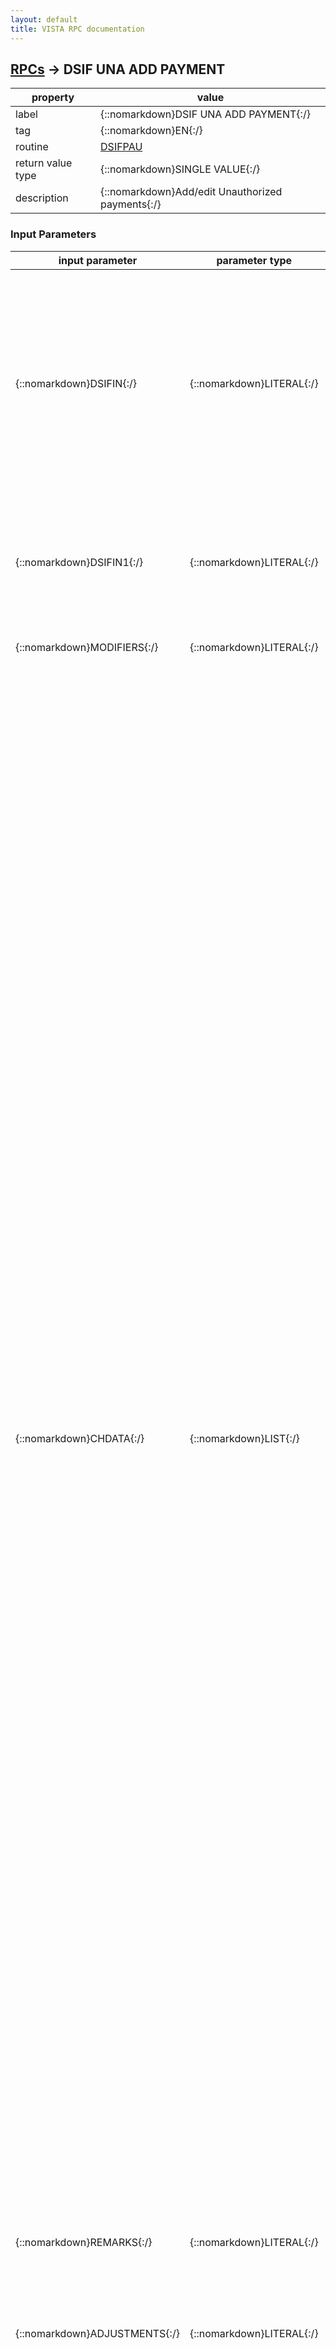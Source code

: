 ```yaml
---
layout: default
title: VISTA RPC documentation
---
```




## [RPCs](TableOfContent.md) &#8594; DSIF UNA ADD PAYMENT 

 property | value 
--- | --- 
 label | {::nomarkdown}DSIF UNA ADD PAYMENT{:/}
 tag | {::nomarkdown}EN{:/}
 routine | [DSIFPAU](http://code.osehra.org/dox/Routine_DSIFPAU_source.html)
 return value type | {::nomarkdown}SINGLE VALUE{:/}
 description | {::nomarkdown}Add/edit Unauthorized payments{:/}

### Input Parameters

| input parameter | parameter type | maximum data length | required | description | 
| --- | --- | --- | --- | --- | 
| {::nomarkdown}DSIFIN{:/} | {::nomarkdown}LITERAL{:/} | {::nomarkdown}255{:/} | {::nomarkdown}true{:/} | {::nomarkdown} ;       Piece  1 ^ Veteran IEN (FBVET) ;              2 ^ Fee Vendor IEN  ;              3 ^ Fee Basis Unauthorized Claims IEN (#162.7) (FBDA) ;              4 ^ Ancillary Payment (1=Y, null =no) ;              5 ^ Selected Batch IEN ;              6 ^ Date Correct Invoice Received or Last Date of Service                     for Authorizations ;              7 ^ Invoice #  ;              8 ^ Patient Account # ;              9 ^ EDI Claim ;             10 ^ Service connected condition (Y/N) ;             11 ^ Anesthesia Time (minutes ,between 15 - 999 no decimal) ;             12 ^ Date of Service (FM date) ;             13 ^ Site of Service Zip Code ;             14 ^ CPT code (#81 external value) ;             15 ^ Amount Claimed ;             16 ^ Prompt payment (1-Yes, Null N) ;             17 ^ Medical denial (1-Yes, Null N)  [We may not need this] ;             18 ^ Multiple service same day (1-Yes, Null N){:/} | 
| {::nomarkdown}DSIFIN1{:/} | {::nomarkdown}LITERAL{:/} | {::nomarkdown}255{:/} | {::nomarkdown}true{:/} | {::nomarkdown} ;     DSIFIN1 - Input string, pieces below ;       Piece 1 ^ Exempt from pricer (1 - Yes, Null for no) ;             2 ^ Medicare ID Number ;             3 ^ IEN of Fee Basis Batch File (#161.7) ;             4 ^ Vendor's Invoice Date ;             5 ^ Patient Control Number ;             6 ^ FPPS CLAIM ID for the EDI claim ;             7 ^ FPPS LINE ITEM number ;             8 ^ New CH payment (1 for Yes) ;             9 ^ Primary Diagnosis (opt: external value){:/} | 
| {::nomarkdown}MODIFIERS{:/} | {::nomarkdown}LITERAL{:/} | {::nomarkdown}30{:/} | {::nomarkdown}true{:/} | {::nomarkdown}CPT modifiers, comma delimited, 4 maximum example:  65,34,GT{:/} | 
| {::nomarkdown}CHDATA{:/} | {::nomarkdown}LIST{:/} | {::nomarkdown}255{:/} | {::nomarkdown}true{:/} | {::nomarkdown} ;Input Parameters ;    CHDATA - List of CHDATA formatted FIELD # ^ Internal Value ;          1 ^ Invoice Date Received (Opt - FM Date) ;          2 ^ Vendor (REQ - IEN to file 161.2 or changed) ;          5 ^ Treatment from date (Opt - FM date);1 (Special flag for treatment dates) (1 means bypass the treatment date verification and allow the user to input any date) ;          6 ^ Treatment to date (Opt - FM date) ;        6.5 ^ Dsch Type Code (Opt - Pntr to FEE BASIS DISPOSITION CODE File #162.6) ;        6.6 ^ Billed Charges (Req - Numeric - Dollar Amount between .01 and 999999.99) ;        6.7 ^ Payment by Medicare/Fed Agency (Req - Y = Yes, N = No) ;                 (Answer 'Yes' if Medicare or some other federal agency has paid some of the bill for contract hospital.) ;           7 ^ Amount Claimed (Req - Numeric - Dollar Amount between .01 and 999999) ;              (Amount Claimed cannot be greater than the 'BILLED CHARGES') ;           8 ^ Amount Paid ;          12 ^ Payment type: R - Reimbursement, V - Vendor, S - Statistical, SR - Stat-reimbursement ;          20 ^ Batch IEN (Req - Pntr to file #161.7, must be a \B9\ type and Open) ;          21 ^ Purpose of Visit pointer (#161.82) ;          22 ^ Patient type code: '00' FOR SURGICAL; '10' FOR MEDICAL; '60' FOR HOME NURSING SERVICE; '85' FOR PSYCHIATRIC-CONTRACT; '86' FOR PSYCHIATRIC; '95' FOR NEUROLOGICAL-CONTRACT;'96' FOR NEUROLOGICAL; ;          23 ^ Primary service facility pointer (#4) ;          24 ^ Dsch DRG (Opt - Pntr to DRG File #80.2 use Dsch date of 7078 for code set versioning) ;                (NOTE: This field should contain the discharge DRG that is returned from the Austin Pricer System. ;          24.5 ^ DRG weight (Opt numeric) ;           25 ^ Resubmission (Opt - 1 = Yes) ;                (Entry into this field indicates that this invoice is a                    resubmission. Failure to annotate an invoice  ;                 in such a manner would cause Austin to reject the                    payment as duplicate.) ;           26 ^ NVH Pricer amount (Dollar Amount between .01 and                   999999.99, 2 Decimal Digits) ;           30 ^ ICD1 (Req - Pntr to ICD-9 File #80 **) ;           30.02 ^ POA1 ;           31 ^ ICD2 (Opt - Pntr to ICD-9 File #80 **) ;           31.02 ^ POA2 ;           32 ^ ICD3 (Opt - Pntr to ICD-9 File #80 **) ;           32.02 ^ POA3 ;           33 ^ ICD4 (Opt - Pntr to ICD-9 File #80 **) ;           33.02 ^ POA4 ;           34 ^ ICD5 (Opt - Pntr to ICD-9 File #80 **) ;           34.02 ^ POA5 ;           35 ^ ICD6 (Opt - Pntr to ICD-9 File #80 **)  ;           35.02 ^ POA6  ;           35.1 ^ ICD7 (Opt - Pntr to ICD-9 File #80 **)  ;           35.12 ^ POA7  ;           35.2 ^ ICD8 (Opt - Pntr to ICD-9 File #80 **)  ;           35.22 ^ POA8  ;           35.3 ^ ICD9 (Opt - Pntr to ICD-9 File #80 **)  ;           35.32 ^ POA9  ;           35.4 ^ ICD10 (Opt - Pntr to ICD-9 File #80 **)  ;           35.42 ^ POA10  ;           35.5 ^ ICD11 (Opt - Pntr to ICD-9 File #80 **)  ;           35.52 ^ POA11  ;           35.6 ^ ICD12 (Opt - Pntr to ICD-9 File #80 **)  ;           35.62 ^ POA12  ;           35.7 ^ ICD13 (Opt - Pntr to ICD-9 File #80 **)  ;           35.72 ^ POA13  ;           35.8 ^ ICD14 (Opt - Pntr to ICD-9 File #80 **)  ;           35.82 ^ POA14  ;           35.9 ^ ICD15 (Opt - Pntr to ICD-9 File #80 **)  ;           35.92 ^ POA15  ;           36 ^ ICD16 (Opt - Pntr to ICD-9 File #80 **)  ;           36.02 ^ POA16  ;           36.1 ^ ICD17 (Opt - Pntr to ICD-9 File #80 **)  ;           36.12 ^ POA17  ;           36.2 ^ ICD18 (Opt - Pntr to ICD-9 File #80 **)  ;           36.22 ^ POA18  ;           36.3 ^ ICD19 (Opt - Pntr to ICD-9 File #80 **)  ;           36.32 ^ POA19  ;           36.4 ^ ICD20 (Opt - Pntr to ICD-9 File #80 **)  ;           36.42 ^ POA20  ;           36.5 ^ ICD21 (Opt - Pntr to ICD-9 File #80 **)  ;           36.52 ^ POA21  ;           36.6 ^ ICD22 (Opt - Pntr to ICD-9 File #80 **)  ;           36.62 ^ POA22  ;           36.7 ^ ICD23 (Opt - Pntr to ICD-9 File #80 **)  ;           36.72 ^ POA23  ;           36.8 ^ ICD24 (Opt - Pntr to ICD-9 File #80 **)  ;           36.82 ^ POA24  ;           36.9 ^ ICD25 (Opt - Pntr to ICD-9 File #80 **)  ;           36.92 ^ POA25 ;           39 ^ ADMITTING DIAGNOSIS ;           40 ^ PROC1 (Opt - Pntr to ICD OPERATION/PROCEDURE File #80.1  ;           41 ^ PROC2 (Opt - Pntr to ICD OPERATION/PROCEDURE File #80.1  ;           42 ^ PROC3 (Opt - Pntr to ICD OPERATION/PROCEDURE File #80.1  ;           43 ^ PROC4 (Opt - Pntr to ICD OPERATION/PROCEDURE File #80.1  ;           44 ^ PROC5 (Opt - Pntr to ICD OPERATION/PROCEDURE File #80.1  ;           46 ^ Vendor Invoice Date (Req - FM Date) ;           47 ^ Prompt Pay Type (0 = No, 1 = Yes) ;           54 ^ Covered Days (Opt, minimum = 1 - Calculated with FM if not passed) ;           55 ^ Patient Control Number (Req - Free Text 1 - 20 characters) ;           56 ^ FPPS Claim ID ;           57 ^ FPPS Line Item ;           60 ^ CONTRACT ;           64 ^ ATTENDING PROV NAME ;           65 ^ ATTENDING PROV NPI ;           66 ^ ATTENDING PROV TAXONOMY CODE ;           67 ^ OPERATING PROV NAME ;           68 ^ OPERATING PROV NPI ;           69 ^ RENDERING PROV NAME ;           70 ^ RENDERING PROV NPI ;           71 ^ RENDERING PROV TAXONOMY CODE ;           72 ^ SERVICING PROV NAME ;           73 ^ SERVICING PROV NPI ;           74 ^ REFERRING PROV NAME ;           75 ^ REFERRING PROV NPI ;           79 ^ .01 ^ LINE ITEM NUMBER ;           79 ^ .02 ^ FEE BASIS INVOICE (162.579) RENDERING PROV NAME ;           79 ^ .03 ^ FEE BASIS INVOICE (162.579) RENDERING PROV NPI ;           79 ^ .04 ^ FEE BASIS INVOICE (162.579) RENDERING PROV TAXONOMY CODE{:/} | 
| {::nomarkdown}REMARKS{:/} | {::nomarkdown}LITERAL{:/} | {::nomarkdown}255{:/} | {::nomarkdown}true{:/} | {::nomarkdown} FBRRMK -  (Optional), literal passed by reference ;        FBRRMK=FBRRMKC^(repeat if necessary)    ;               FBRRMKC = remittance remark (internal value file 161.93){:/} | 
| {::nomarkdown}ADJUSTMENTS{:/} | {::nomarkdown}LITERAL{:/} | {::nomarkdown}255{:/} | {::nomarkdown}true{:/} | {::nomarkdown}array of adjustments to file  array does not have to contain any data or be defined, format: ;   FBADJ=FBADJR;FBADJG;FBADJA^(repeat if necessary) ;               FBADJR = adjustment reason (internal value file 161.91) ;               FBADJG = adjustment group (internal value file 161.92) ;               FBADJA = adjustment amount (dollar value){:/} | 
| {::nomarkdown}MEDDATA{:/} | {::nomarkdown}LITERAL{:/} | {::nomarkdown}255{:/} | {::nomarkdown}true{:/} | {::nomarkdown}(Required for Med payments) ;             1 ^ DSIFID  (DATE OF SERVICE NUMBER;SERVICE PROVIDED                             NUMBER [DFN;VENIEN already passed]) ;             2 ^ Units Pd (optional) ;             3 ^ FPPS Line item number ;             4 ^ Place of service IEN ;             5 ^ Fee schedule amount ;             6 ^ Fee schedule (\F\,\R\ or NULL only) ;             7 ^ Amount paid (Optional) ;             8 ^ Suspend code IEN of FILE (#161.27) ;             9 ^ Revenue Code IEN of File (#399.2) ;            54 ^ CONTRACT (#54) ;            58 ^ ATTENDING PROV NAME (#58) ;            59 ^ ATTENDING PROV NPI (#59) ;            60 ^ ATTENDING PROV TAXONOMY CODE (#60) ;            61 ^ OPERATING PROV NAME (#61) ;            62 ^ OPERATING PROV NPI (#62) ;            63 ^ RENDERING PROV NAME (#63) ;            64 ^ RENDERING PROV NPI (#64) ;            65 ^ RENDERING PROV TAXONOMY CODE (#65) ;            66 ^ SERVICING PROV NAME (#66) ;            67 ^ SERVICING PROV NPI (#67) ;            68 ^ REFERRING PROV NAME (#68) ;            69 ^ REFERRING PROV NPI (#69) ;            73 ^ LI RENDERING PROV NAME (#73)    (these are payment line specific) ;            74 ^ LI RENDERING PROV NPI (#74) ;            75 ^ LI RENDERING PROV TAXONOMY (#75){:/} | 




 Generated on January 13th 2017, 6:44:48 am